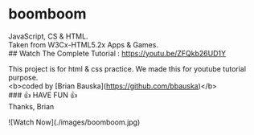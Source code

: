 # boomboom

JavaScript, CS & HTML.  
Taken from W3Cx-HTML5.2x Apps & Games.  
\## Watch The Complete Tutorial : https://youtu.be/ZFQkb26UD1Y

This project is for html & css practice. We made this for youtube tutorial purpose.  
\<b>coded by \[Brian Bauska\](https://github.com/bbauska)\</b>  
\### 👍 HAVE FUN 👍  
Thanks, Brian

!\[Watch Now\](./images/boomboom.jpg)
